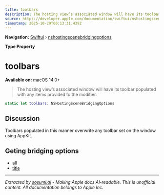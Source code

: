 ```yaml
---
title: toolbars
description: The hosting view’s associated window will have its toolbar populated with any items provided to the  modifier.
source: https://developer.apple.com/documentation/swiftui/nshostingscenebridgingoptions/toolbars
timestamp: 2025-10-29T00:13:31.439Z
---
```


**Navigation:** [Swiftui](/documentation/swiftui) › [nshostingscenebridgingoptions](/documentation/swiftui/nshostingscenebridgingoptions)

**Type Property**

# toolbars

**Available on:** macOS 14.0+

> The hosting view’s associated window will have its toolbar populated with any items provided to the  modifier.

```swift
static let toolbars: NSHostingSceneBridgingOptions
```

## Discussion

Toolbars populated in this manner overwrite any toolbar set on the window using AppKit.

## Geting bridging options

- [all](/documentation/swiftui/nshostingscenebridgingoptions/all)
- [title](/documentation/swiftui/nshostingscenebridgingoptions/title)

---

*Extracted by [sosumi.ai](https://sosumi.ai) - Making Apple docs AI-readable.*
*This is unofficial content. All documentation belongs to Apple Inc.*
